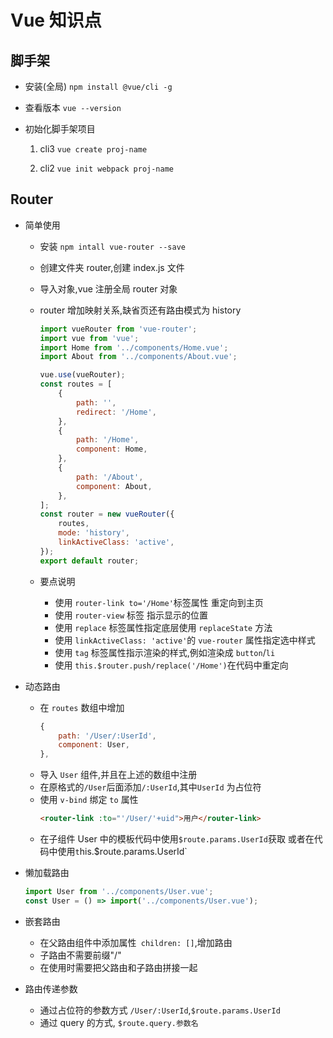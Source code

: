 # Vue 知识点

## 脚手架

- 安装(全局) `npm install @vue/cli -g`

- 查看版本 `vue --version`

- 初始化脚手架项目

  1.  cli3 `vue create proj-name`

  2.  cli2 `vue init webpack proj-name`

## Router

- 简单使用

  - 安装 `npm intall vue-router --save`
  - 创建文件夹 router,创建 index.js 文件
  - 导入对象,vue 注册全局 router 对象
  - router 增加映射关系,缺省页还有路由模式为 history

    ```js
    import vueRouter from 'vue-router';
    import vue from 'vue';
    import Home from '../components/Home.vue';
    import About from '../components/About.vue';

    vue.use(vueRouter);
    const routes = [
    	{
    		path: '',
    		redirect: '/Home',
    	},
    	{
    		path: '/Home',
    		component: Home,
    	},
    	{
    		path: '/About',
    		component: About,
    	},
    ];
    const router = new vueRouter({
    	routes,
    	mode: 'history',
    	linkActiveClass: 'active',
    });
    export default router;
    ```

  - 要点说明
    - 使用 `router-link to='/Home'`标签属性 重定向到主页
    - 使用 `router-view` 标签 指示显示的位置
    - 使用 `replace` 标签属性指定底层使用 `replaceState` 方法
    - 使用 `linkActiveClass: 'active'`的 `vue-router` 属性指定选中样式
    - 使用 `tag` 标签属性指示渲染的样式,例如渲染成 `button`/`li`
    - 使用 `this.$router.push/replace('/Home')`在代码中重定向

- 动态路由

  - 在 `routes` 数组中增加
    ```js
    {
    	path: '/User/:UserId',
    	component: User,
    },
    ```
  - 导入 `User` 组件,并且在上述的数组中注册
  - 在原格式的`/User`后面添加`/:UserId`,其中`UserId` 为占位符
  - 使用 `v-bind` 绑定 `to` 属性
    ```html
    <router-link :to="'/User/'+uid">用户</router-link>
    ```
  - 在子组件 User 中的模板代码中使用`$route.params.UserId`获取
    或者在代码中使用`t`his.\$route.params.UserId`

- 懒加载路由

  ```js
  import User from '../components/User.vue';
  const User = () => import('../components/User.vue');
  ```

- 嵌套路由

  - 在父路由组件中添加属性` children: []`,增加路由
  - 子路由不需要前缀"/"
  - 在使用时需要把父路由和子路由拼接一起

- 路由传递参数
  - 通过占位符的参数方式 `/User/:UserId`,`$route.params.UserId`
  - 通过 query 的方式, `$route.query.参数名`
